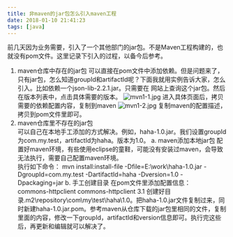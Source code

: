 ```yaml
---
title: 非maven的jar包怎么引入maven工程
date: 2018-01-10 21:41:23
tags: [java]
---
```

前几天因为业务需要，引入了一个其他部门的jar包。不是Maven工程构建的，也就没有pom文件。这里记录下引入的过程，以备今后参考。  
1. maven仓库中存在的jar包
可以直接在pom文件中添加依赖。但是问题来了，只有jar包，怎么知道groupId和artifactId呢？下面我就用实例告诉大家，怎么引入。比如依赖一个json-lib-2.2.1.jar。只需要在[](http://mvnrepository.com) 网站上查询这个jar包。然后在版本列表中，点击具体需要的版本。
![mvn1-1.jpg](http://upload-images.jianshu.io/upload_images/4944427-0788fe4e3ca5beb2.jpg?imageMogr2/auto-orient/strip%7CimageView2/2/w/1240)
进入具体页面后，拷贝需要的依赖配置内容，复制到maven
![mvn1-2.jpg](http://upload-images.jianshu.io/upload_images/4944427-ed06810e63b8067a.jpg?imageMogr2/auto-orient/strip%7CimageView2/2/w/1240)
复制maven的配置描述，拷贝到pom文件里即可。
2. maven仓库里不存在的jar包  
可以自己在本地手工添加的方式解决。例如，haha-1.0.jar。我们设置groupId为com.my.test，artifactId为haha。版本为1.0。
a.  maven添加本地jar包
配置好maven环境，有些使用eclipse的童鞋，可能没有安装过maven，会导致无法执行，需要自己配置maven环境。  
执行如下命令：
mvn install:install-file -Dfile=E:\work\haha-1.0.jar -DgroupId=com.my.test -DartifactId=haha -Dversion=1.0 -Dpackaging=jar
b. 手工创建目录
在pom文件里添加配置信息：  
        <dependency>
            <groupId>commons-httpclient</groupId>
            <artifactId>commons-httpclient</artifactId>
            <version>3.1</version>
        </dependency>
创建好目录\.m2\repository\com\my\test\haha\1.0。把haha-1.0.jar文件复制过来，同时新建haha-1.0.jar.pom。参考maven从仓库下载的jar包里相同的文件，复制里面的内容，修改一下groupId，artifactId和version信息即可。执行完这些后，再更新和编辑就可以解决了。